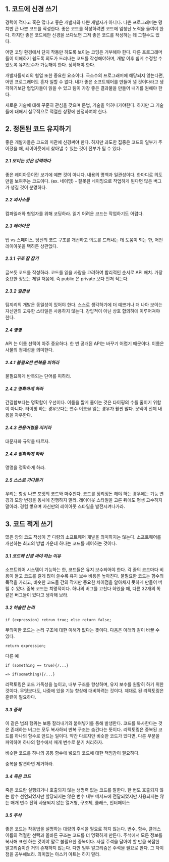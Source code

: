 ## 1. 코드에 신경 쓰기

경력이 적다고 혹은 많다고 좋은 개발자와 나쁜 개발자가 아니다.
나쁜 프로그래머는 덩치만 큰 나쁜 코드를 작성한다. 좋은 코드를 작성하려면 코드에 엄청난 노력을 들여야 한다. 
하지만 좋은 코드에만 신경을 쓰다보면 그저 좋은 코드를 작성하는 데 그칠수도 있다.

어떤 코딩 환경에서 단지 작동만 하도록 보이는 코딩은 거부해야 한다. 다른 프로그래머들이 이해하기 쉽도록 의도가 드러나는 코드를 작성해야하며, 
개발 이후 쉽게 수정할 수 있도록 유지보수가 가능해야 한다. 정확해야 한다.

개발자들끼리의 협업 또한 중요한 요소이다. 극소수의 프로그래머에 해당되지 않는다면, 어떤 프로그래머도 혼자 일할 수 없다. 내가 좋은 소프트웨어를 만들어 낼 것이다라고
생각하기보단 협업자들이 읽을 수 있고 팀이 가장 좋은 결과물을 만들어 내기를 원해야 한다.

새로운 기술에 대해 꾸준히 관심을 갖으며 문법, 기술을 익혀나가야한다. 하지만 그 기술들에 대해서 실무적으로 적절한 상황에 한정하여야 한다.

## 2. 정돈된 코드 유지하기

좋은 개발자들은 코드의 미관에 신경써야 한다. 하지만 과도한 집중은 코드의 일부가 주어졌을 때, 레이아웃에서 찾아낼 수 있는 것이 전부가 될 수 있다.

##### 2.1 보이는 것은 강력하다

좋은 레이아웃이란 보기에 예쁜 것이 아니다. 내용의 명백과 일관성이다. 한마디로 의도만을 보여주는 코드이다.
(ex. 네이밍) - 잘못된 네이밍으로 작업하게 된다면 많은 버그가 생길 것이 분명하다.

##### 2.2 의사소통

컴파일러와 협업자를 위해 코딩하라. 읽기 어려운 코드는 작업하기도 어렵다.

##### 2.3 레이아웃

탭 vs 스페이스. 당신의 코드 구조를 개선하고 의도를 드러내는 데 도움이 되는 한, 어떤 레이아웃을 택하든 상관없다.

##### 2.3.1 구조 잘 잡기

글쓰듯 코드를 작성하라. 코드를 읽을 사람을 고려하여 합리적인 순서로 API 배치. 가장 중요한 정보는 제일 처음에. 즉 public 은 private 보다 먼저 적는다.

##### 2.3.2 일관성

팀끼리의 개발은 동일성이 있어야 한다. 스스로 생각하기에 더 예쁘거나 더 나아 보이는 자신만의 고유한 스타일은 사용하지 않는다. 
강압적이 아닌 상호 합의하에 이루어져야 한다.

##### 2.4 명명

API 는 이름 선택이 아주 중요하다. 한 번 공개된 API는 바꾸기 어렵기 때문이다. 이름은 사물의 정체성을 의미한다.

##### 2.4.1 불필요한 반복을 피하라

불필요하게 반복되는 단어를 피하라.

##### 2.4.2 명확하게 하라

간결함보다는 명확함이 우선이다. 이름을 짧게 줄이는 것은 타이핑의 수를 줄이기 위함이 아니다. 타이핑 하는 경우보다는 변수 이름을 읽는 경우가 훨씬 많다.
문맥이 전체 내용을 자우한다.

##### 2.4.3 관용어법을 지키라

대문자화 규약을 따르자.

##### 2.4.4 정확하게 하라

명명을 정확하게 하라.

##### 2.5 스스로 가다듬기

우리는 항상 나쁜 포맷의 코드와 마주친다. 
코드를 정리정돈 해야 하는 경우에는 기능 변경과 모양 변경을 동시에 진행하지 말라. 레이아웃 스타일을 고른 뒤에도 평생 고수하지 말아라.
경험 쌓으며 자신만의 레이아웃 스타일을 발전시켜나가라.

## 3. 코드 적게 쓰기

많은 양의 코드 작성이 곧 다량의 소프트웨어 개발을 의미하지는 않는다. 소프트웨어를 개선하는 최고의 방법 가운데 하나는 코드를 제어하는 것이다.

##### 3.1 코드에 신경 써야 하는 이유

소프트웨어 시스템이 기능하는 한, 코드들은 유지 보수되어야 한다. 각 줄의 코드마다 비용이 들고 코드를 길게 많이 쓸수록 유지 보수 비용은 높아진다.
불필요한 코드는 함수의 목적을 가리고, 비슷한 코드들 간의 작지만 중요한 차이점을 알아채지 못하게 만들어 버릴 수 있다.
중복 코드는 치명적이다. 하나의 버그를 고친다 하였을 때, 다른 32개의 똑같은 버그들이 있다고 생각해 보라.

##### 3.2 허술한 논리

`if (expression)
    retrun true;
else
    return false;`

무의미한 코드는 논리 구조에 대한 이해가 없다는 뜻이다.
다음은 아래와 같이 바꿀 수 있다.

`return expression;`

다른 예

`if (something == true){/...}`

`=> if(something){/...}`

리팩토링은 코드 가독성을 높이고, 내부 구조를 향상하며, 유지 보수를 원활히 하기 위한 것이다. 무엇보다도, 나중에 있을 기능 향상에 대비하려는 것이다.
제대로 된 리팩토링은 훈련이 필요하다.

##### 3.3 중복 

이 같은 범죄 행위는 보통 잘라내기와 붙여넣기를 통해 발생한다. 코드를 복사한다는 것은 존재하는 버그는 모두 복사하되 반복 구조는 숨긴다는 뜻이다.
리펙토링은 중복된 코드를 하나의 함수로 만드는 일이다. 약간 다르지만 비슷한 코드가 있다면, 다른 부분을 파악하여 하나의 함수에서 매개 변수로 분기 처리하자.

비슷한 코드를 하나의 공통 함수에 넣으되 코드에 대한 책임감이 필요하다.

중복을 발견하면 제거하라.

##### 3.4 죽은 코드

죽은 코드란 실행되거나 호출되지 않는 생명력 없는 코드를 말한다. 
한 번도 호출되지 않는 함수
선언되었지만 할당되지는 않은 변수
내부 메서드에 전달되었지만 사용되지는 않는 매개 변수
전혀 사용되지 않는 열거형, 구조체, 클래스, 인터페이스

##### 3.5 주석

좋은 코드는 작동법을 설명하는 대량의 주석을 필요로 하지 않는다. 변수, 함수, 클래스 이름의 적절한 선택과 올바른 구조는 코드를 더 명확하게 만든다.
주석에서 모든 정보를 복사해 표현 하는 것이야 말로 불필요한 중복이다.
사실 주석을 달아야 할 만큼 복잡한 알고리즘이란 거의 존재하지 않는다. 다만 일부 알고리즘은 주석을 필요로 한다. 그 차이점을 공부해보라.
의미없는 아스키 아트는 하지 말라.